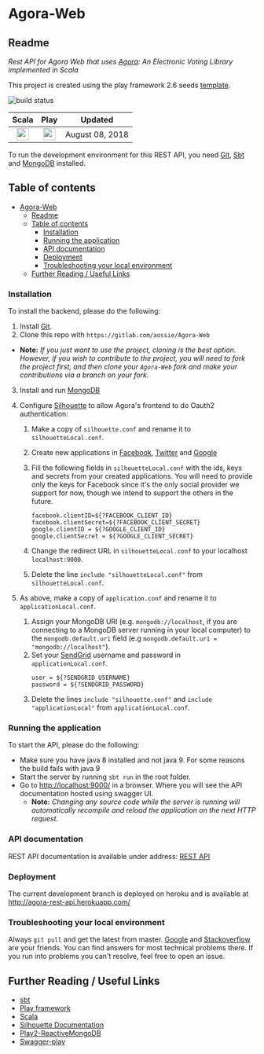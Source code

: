 # Agora-Web

## Readme

_Rest API for Agora Web that uses [Agora](https://gitlab.com/aossie/Agora/): An Electronic Voting Library implemented in Scala_


This project is created using the play framework 2.6 seeds [template](https://github.com/playframework/play-scala-seed.g8).


![build status](https://gitlab.com/aossie/Agora-Web/badges/master/build.svg)

| Scala | Play | Updated
| :-: | :-: | :-:
| <img src="https://raw.githubusercontent.com/OlegIlyenko/scala-icon/master/scala-icon.png " width="25"> | <img src="https://raw.githubusercontent.com/OlegIlyenko/scala-icon/master/play-icon.png " width="25"> | August 08, 2018

To run the development environment for this REST API, you need [Git](https://git-scm.com/), [Sbt](http://www.scala-sbt.org/) and [MongoDB](https://www.mongodb.com/) installed.

## Table of contents

- [Agora-Web](#agora-web)
  - [Readme](#readme)
  - [Table of contents](#table-of-contents)
    - [Installation](#installation)
    - [Running the application](#running-the-application)
    - [API documentation](#api-documentation)
    - [Deployment](#deployment)
    - [Troubleshooting your local environment](#troubleshooting-your-local-environment)
  - [Further Reading / Useful Links](#further-reading--useful-links)


### Installation

To install the backend, please do the following:

1. Install [Git](https://git-scm.com/book/en/v2/Getting-Started-Installing-Git).
2. Clone this repo with `https://gitlab.com/aossie/Agora-Web`
  - **Note:** *If you just want to use the project, cloning is the best option. However, if you wish to contribute to the project, you will need to fork the project first, and then clone your `Agora-Web` fork and make your contributions via a branch on your fork.*
3. Install and run [MongoDB](https://www.mongodb.com/)
4. Configure [Silhouette](https://www.silhouette.rocks/) to allow Agora's frontend to do Oauth2 authentication:
    1. Make a copy of `silhouette.conf` and rename it to `silhouetteLocal.conf`.
    2. Create new applications in [Facebook](https://developers.facebook.com/), [Twitter](https://dev.twitter.com/) and [Google](https://console.cloud.google.com/)
    3. Fill the following fields in `silhouetteLocal.conf` with the ids, keys and secrets from your created applications. You will need to provide only the keys for Facebook since it's the only social provider we support for now, though we intend to support the others in the future.

        ```
        facebook.clientID=${?FACEBOOK_CLIENT_ID}
        facebook.clientSecret=${?FACEBOOK_CLIENT_SECRET}
        google.clientID = ${?GOOGLE_CLIENT_ID}
        google.clientSecret = ${?GOOGLE_CLIENT_SECRET}
        ```
    4. Change the redirect URL in `silhouetteLocal.conf` to your localhost `localhost:9000`.
    5. Delete the line `include "silhouetteLocal.conf"` from `silhouetteLocal.conf`.

5. As above, make a copy of `application.conf` and rename it to `applicationLocal.conf`. 
    1. Assign your MongoDB URI (e.g. `mongodb://localhost`, if you are connecting to a MongoDB server running in your local computer) to the `mongodb.default.uri` field (e.g `mongodb.default.uri = "mongodb://localhost"`). 
    2. Set your [SendGrid](https://sendgrid.com) username and password in `applicationLocal.conf`.
        ```
        user = ${?SENDGRID_USERNAME}
        password = ${?SENDGRID_PASSWORD}
        ```
    3. Delete the lines `include "silhouette.conf"` and `include "applicationLocal"` from `applicationLocal.conf`.

### Running the application

To start the API, please do the following:

- Make sure you have java 8 installed and not java 9. For some reasons the build fails with java 9
- Start the server by running `sbt run` in the root folder.
- Go to [http://localhost:9000/](http://localhost:9000/) in a browser. Where you will see the API documentation hosted using swagger UI.
    - **Note:** *Changing any source code while the server is running will automatically recompile and reload the application on the next HTTP request.*

### API documentation

REST API documentation is available under address: [REST API](http://localhost:9000/)

### Deployment 
The current development branch is deployed on heroku and is available at http://agora-rest-api.herokuapp.com/

### Troubleshooting your local environment

Always `git pull` and get the latest from master. [Google](https://www.google.com) and [Stackoverflow](https://stackoverflow.com/) are your friends. You can find answers for most technical problems there. If you run into problems you can't resolve, feel free to open an issue.

## Further Reading / Useful Links

* [sbt](http://www.scala-sbt.org/)
* [Play framework](https://www.playframework.com/)
* [Scala](https://www.scala-lang.org/)
* [Silhouette Documentation](https://www.silhouette.rocks/docs)
* [Play2-ReactiveMongoDB](http://reactivemongo.org/releases/0.1x/documentation/tutorial/play.html)
* [Swagger-play](https://github.com/swagger-api/swagger-play)
